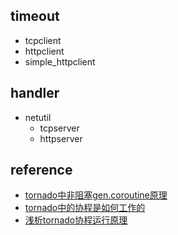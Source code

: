 ## timeout

- tcpclient
- httpclient
- simple_httpclient

## handler

- netutil
  - tcpserver
  - httpserver

## reference

- [tornado中非阻塞gen.coroutine原理](https://www.jianshu.com/p/4430f21c431c)
- [tornado中的协程是如何工作的](https://blog.csdn.net/wyx819/article/details/45420017)
- [浅析tornado协程运行原理](https://segmentfault.com/a/1190000004373224)
